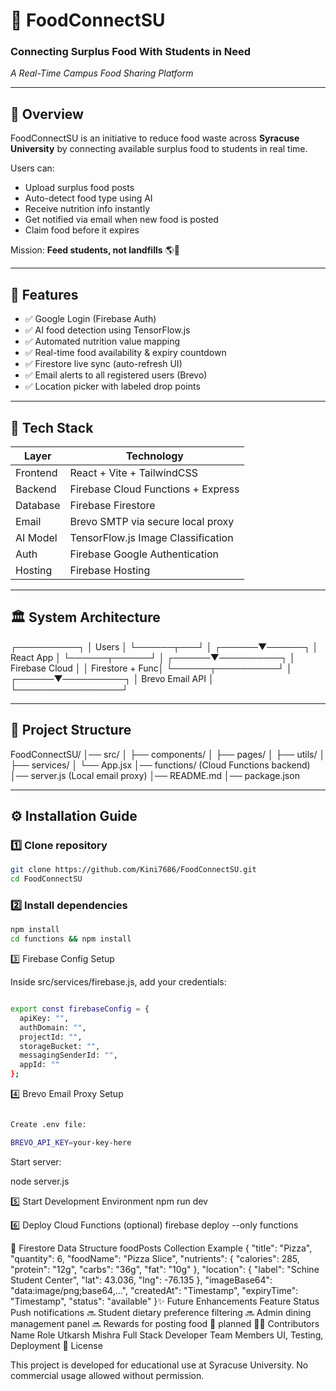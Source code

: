 # 🍱 FoodConnectSU  
### Connecting Surplus Food With Students in Need  
_A Real-Time Campus Food Sharing Platform_

---

## 📌 Overview

FoodConnectSU is an initiative to reduce food waste across **Syracuse University** by connecting available surplus food to students in real time.

Users can:
- Upload surplus food posts
- Auto-detect food type using AI
- Receive nutrition info instantly
- Get notified via email when new food is posted
- Claim food before it expires

Mission: **Feed students, not landfills** 🌎💚

---

## 🚀 Features

- ✅ Google Login (Firebase Auth)
- ✅ AI food detection using TensorFlow.js
- ✅ Automated nutrition value mapping
- ✅ Real-time food availability & expiry countdown
- ✅ Firestore live sync (auto-refresh UI)
- ✅ Email alerts to all registered users (Brevo)
- ✅ Location picker with labeled drop points

---

## 🧩 Tech Stack

| Layer | Technology |
|------|------------|
| Frontend | React + Vite + TailwindCSS |
| Backend | Firebase Cloud Functions + Express |
| Database | Firebase Firestore |
| Email | Brevo SMTP via secure local proxy |
| AI Model | TensorFlow.js Image Classification |
| Auth | Firebase Google Authentication |
| Hosting | Firebase Hosting |

---

## 🏛 System Architecture

┌──────────┐
│ Users │
└──────┬───┘
│
┌──────▼──────┐
│ React App │
└──────┬──────┘
│
┌──────▼──────────┐
│ Firebase Cloud │
│ Firestore + Func│
└──────┬──────────┘
│
┌──────▼──────────┐
│ Brevo Email API │
└─────────────────┘


---

## 📂 Project Structure

FoodConnectSU/
│── src/
│ ├── components/
│ ├── pages/
│ ├── utils/
│ ├── services/
│ └── App.jsx
│── functions/ (Cloud Functions backend)
│── server.js (Local email proxy)
│── README.md
│── package.json


---

## ⚙️ Installation Guide

### 1️⃣ Clone repository
```sh
git clone https://github.com/Kini7686/FoodConnectSU.git
cd FoodConnectSU
```

### 2️⃣ Install dependencies
```sh
npm install
cd functions && npm install
```

3️⃣ Firebase Config Setup

Inside src/services/firebase.js, add your credentials:

```sh

export const firebaseConfig = {
  apiKey: "",
  authDomain: "",
  projectId: "",
  storageBucket: "",
  messagingSenderId: "",
  appId: ""
};
```

4️⃣ Brevo Email Proxy Setup

```sh

Create .env file:

BREVO_API_KEY=your-key-here

```
Start server:

node server.js

5️⃣ Start Development Environment
npm run dev

6️⃣ Deploy Cloud Functions (optional)
firebase deploy --only functions

🔐 Firestore Data Structure
foodPosts Collection Example
{
  "title": "Pizza",
  "quantity": 6,
  "foodName": "Pizza Slice",
  "nutrients": {
    "calories": 285,
    "protein": "12g",
    "carbs": "36g",
    "fat": "10g"
  },
  "location": {
    "label": "Schine Student Center",
    "lat": 43.036,
    "lng": -76.135
  },
  "imageBase64": "data:image/png;base64,...",
  "createdAt": "Timestamp",
  "expiryTime": "Timestamp",
  "status": "available"
}✨ Future Enhancements
Feature	Status
Push notifications	🔜
Student dietary preference filtering	🔜
Admin dining management panel	🔜
Rewards for posting food	🚀 planned
👨‍💻 Contributors
Name	Role
Utkarsh Mishra	Full Stack Developer
Team Members	UI, Testing, Deployment
📝 License

This project is developed for educational use at Syracuse University.
No commercial usage allowed without permission.

